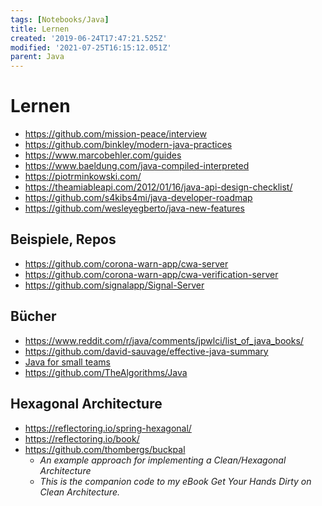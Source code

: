 ```yaml
---
tags: [Notebooks/Java]
title: Lernen
created: '2019-06-24T17:47:21.525Z'
modified: '2021-07-25T16:15:12.051Z'
parent: Java
---
```


# Lernen
- <https://github.com/mission-peace/interview>
- <https://github.com/binkley/modern-java-practices>
- <https://www.marcobehler.com/guides>
- <https://www.baeldung.com/java-compiled-interpreted>
- <https://piotrminkowski.com/>
- <https://theamiableapi.com/2012/01/16/java-api-design-checklist/>
- <https://github.com/s4kibs4mi/java-developer-roadmap>
- <https://github.com/wesleyegberto/java-new-features>


## Beispiele, Repos
- <https://github.com/corona-warn-app/cwa-server>
- <https://github.com/corona-warn-app/cwa-verification-server>
- <https://github.com/signalapp/Signal-Server>


## Bücher
- <https://www.reddit.com/r/java/comments/jpwlci/list_of_java_books/>
- <https://github.com/david-sauvage/effective-java-summary>
- [Java for small teams](http://javabook.ncredinburgh.com/)
- <https://github.com/TheAlgorithms/Java>


## Hexagonal Architecture
- <https://reflectoring.io/spring-hexagonal/>
- <https://reflectoring.io/book/>
- <https://github.com/thombergs/buckpal>
  - *An example approach for implementing a Clean/Hexagonal Architecture*
  - *This is the companion code to my eBook Get Your Hands Dirty on Clean Architecture.*

